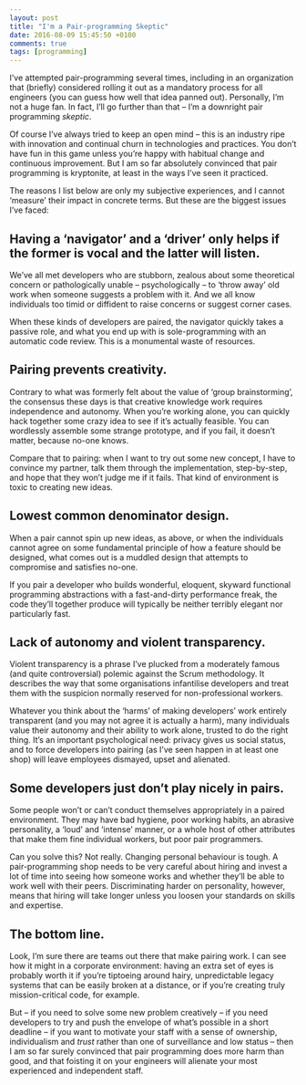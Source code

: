 ```yaml
---
layout: post
title: "I'm a Pair-programming Skeptic"
date: 2016-08-09 15:45:50 +0100
comments: true
tags: [programming]
---
```


I’ve attempted pair-programming several times, including in an organization that (briefly) considered rolling it out as a mandatory process for all engineers (you can guess how well that idea panned out). Personally, I’m not a huge fan. In fact, I’ll go further than that – I’m a downright pair programming _skeptic_.<!--more-->

Of course I’ve always tried to keep an open mind – this is an industry ripe with innovation and continual churn in technologies and practices. You don’t have fun in this game unless you’re happy with habitual change and continuous improvement. But I am so far absolutely convinced that pair programming is kryptonite, at least in the ways I’ve seen it practiced.

The reasons I list below are only my subjective experiences, and I cannot ‘measure’ their impact in concrete terms. But these are the biggest issues I’ve faced:

Having a ‘navigator’ and a ‘driver’ only helps if the former is vocal and the latter will listen.
-------------------------------------------------------------------------------------------------

We’ve all met developers who are stubborn, zealous about some theoretical concern or pathologically unable – psychologically – to ‘throw away’ old work when someone suggests a problem with it. And we all know individuals too timid or diffident to raise concerns or suggest corner cases.

When these kinds of developers are paired, the navigator quickly takes a passive role, and what you end up with is sole-programming with an automatic code review. This is a monumental waste of resources.

Pairing prevents creativity.
----------------------------

Contrary to what was formerly felt about the value of ‘group brainstorming’, the consensus these days is that creative knowledge work requires independence and autonomy. When you’re working alone, you can quickly hack together some crazy idea to see if it’s actually feasible. You can wordlessly assemble some strange prototype, and if you fail, it doesn’t matter, because no-one knows.

Compare that to pairing: when I want to try out some new concept, I have to convince my partner, talk them through the implementation, step-by-step, and hope that they won’t judge me if it fails. That kind of environment is toxic to creating new ideas.

Lowest common denominator design.
---------------------------------

When a pair cannot spin up new ideas, as above, or when the individuals cannot agree on some fundamental principle of how a feature should be designed, what comes out is a muddled design that attempts to compromise and satisfies no-one.

If you pair a developer who builds wonderful, eloquent, skyward functional programming abstractions with a fast-and-dirty performance freak, the code they’ll together produce will typically be neither terribly elegant nor particularly fast.

Lack of autonomy and violent transparency.
------------------------------------------

Violent transparency is a phrase I’ve plucked from a moderately famous (and quite controversial) polemic against the Scrum methodology. It describes the way that some organisations infantilise developers and treat them with the suspicion normally reserved for non-professional workers.

Whatever you think about the ‘harms’ of making developers’ work entirely transparent (and you may not agree it is actually a harm), many individuals value their autonomy and their ability to work alone, trusted to do the right thing. It’s an important psychological need: privacy gives us social status, and to force developers into pairing (as I’ve seen happen in at least one shop) will leave employees dismayed, upset and alienated.

Some developers just don’t play nicely in pairs.
------------------------------------------------

Some people won’t or can’t conduct themselves appropriately in a paired environment. They may have bad hygiene, poor working habits, an abrasive personality, a ‘loud’ and ‘intense’ manner, or a whole host of other attributes that make them fine individual workers, but poor pair programmers.

Can you solve this? Not really. Changing personal behaviour is tough. A pair-programming shop needs to be very careful about hiring and invest a lot of time into seeing how someone works and whether they’ll be able to work well with their peers. Discriminating harder on personality, however, means that hiring will take longer unless you loosen your standards on skills and expertise.

The bottom line.
----------------

Look, I’m sure there are teams out there that make pairing work. I can see how it might in a corporate environment: having an extra set of eyes is probably worth it if you’re tiptoeing around hairy, unpredictable legacy systems that can be easily broken at a distance, or if you’re creating truly mission-critical code, for example.

But – if you need to solve some new problem creatively – if you need developers to try and push the envelope of what’s possible in a short deadline – if you want to motivate your staff with a sense of ownership, individualism and _trust_ rather than one of surveillance and low status – then I am so far surely convinced that pair programming does more harm than good, and that foisting it on your engineers will alienate your most experienced and independent staff.